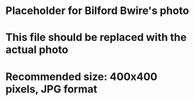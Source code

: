 # Placeholder for Bilford Bwire's photo
# This file should be replaced with the actual photo
# Recommended size: 400x400 pixels, JPG format

